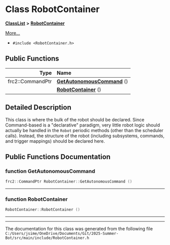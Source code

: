 

# Class RobotContainer



[**ClassList**](annotated.md) **>** [**RobotContainer**](class_robot_container.md)



[More...](#detailed-description)

* `#include <RobotContainer.h>`





































## Public Functions

| Type | Name |
| ---: | :--- |
|  frc2::CommandPtr | [**GetAutonomousCommand**](#function-getautonomouscommand) () <br> |
|   | [**RobotContainer**](#function-robotcontainer) () <br> |




























## Detailed Description


This class is where the bulk of the robot should be declared. Since Command-based is a "declarative" paradigm, very little robot logic should actually be handled in the `Robot` periodic methods (other than the scheduler calls). Instead, the structure of the robot (including subsystems, commands, and trigger mappings) should be declared here. 


    
## Public Functions Documentation




### function GetAutonomousCommand 

```C++
frc2::CommandPtr RobotContainer::GetAutonomousCommand () 
```




<hr>



### function RobotContainer 

```C++
RobotContainer::RobotContainer () 
```




<hr>

------------------------------
The documentation for this class was generated from the following file `C:/Users/jsime/OneDrive/Documents/Git/2025-Summer-Bot/src/main/include/RobotContainer.h`

